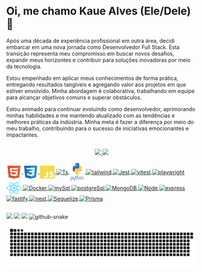 # Oi, me chamo Kaue Alves (Ele/Dele) 👋

Após uma década de experiência profissional em outra área, decidi embarcar em uma nova jornada como Desenvolvedor Full Stack. Esta transição representa meu compromisso em buscar novos desafios, expandir meus horizontes e contribuir para soluções inovadoras por meio da tecnologia.

Estou empenhado em aplicar meus conhecimentos de forma prática, entregando resultados tangíveis e agregando valor aos projetos em que estiver envolvido. Minha abordagem é colaborativa, trabalhando em equipe para alcançar objetivos comuns e superar obstáculos.

Estou animado para continuar evoluindo como desenvolvedor, aprimorando minhas habilidades e me mantendo atualizado com as tendências e melhores práticas da indústria. Minha meta é fazer a diferença por meio do meu trabalho, contribuindo para o sucesso de iniciativas emocionantes e impactantes.

##

<div align="center">
  <a href="https://github.com/KaueASB">
  <img height="160em" src="https://github-readme-stats-sigma-five.vercel.app/api?username=kaueasb&show_icons=true&theme=radical&include_all_commits=true&count_private=true"/>
  <img height="160em" src="https://github-readme-stats-sigma-five.vercel.app/api/top-langs/?username=kaueasb&layout=compact&langs_count=7&theme=radical"/>
</div>
<div style="display: inline_block"><br>
  <img align="center" alt="HTML" height="35" width="40" src="https://raw.githubusercontent.com/devicons/devicon/master/icons/html5/html5-original.svg">
  <img align="center" alt="CSS" height="35" width="40" src="https://raw.githubusercontent.com/devicons/devicon/master/icons/css3/css3-original.svg">
  <img align="center" alt="Js" height="35" width="40" src="https://raw.githubusercontent.com/devicons/devicon/master/icons/javascript/javascript-plain.svg">
  <img align="center" alt="Ts" height="35" width="40" src="https://cdn.jsdelivr.net/gh/devicons/devicon/icons/typescript/typescript-original.svg">
  <img align="center" alt="Python" height="50" width="40" src="https://raw.githubusercontent.com/devicons/devicon/master/icons/python/python-original-wordmark.svg">
  <img align="center" alt="tailwind" height="35" width="40" src="https://cdn.jsdelivr.net/gh/devicons/devicon@latest/icons/tailwindcss/tailwindcss-original.svg" />
  <img align="center" alt="Jest" height="35" width="40" src="https://cdn.jsdelivr.net/gh/devicons/devicon/icons/jest/jest-plain.svg">
  <img align="center" alt="vitest" height="35" width="40" src="https://cdn.jsdelivr.net/gh/devicons/devicon@latest/icons/vitest/vitest-original.svg">
  <img align="center" alt="playwright" height="35" width="40" src="https://cdn.jsdelivr.net/gh/devicons/devicon@latest/icons/playwright/playwright-original.svg" />
  <img align="center" alt="React" height="35" width="40" src="https://raw.githubusercontent.com/devicons/devicon/master/icons/react/react-original.svg">
  <img align="center" alt="Docker" height="35" width="40" src="https://cdn.jsdelivr.net/gh/devicons/devicon/icons/docker/docker-plain-wordmark.svg">
  <img align="center" alt="mySql" height="35" width="40" src="https://cdn.jsdelivr.net/gh/devicons/devicon/icons/mysql/mysql-original-wordmark.svg">
  <img align="center" alt="postgreSql" height="35" width="40" src="https://cdn.jsdelivr.net/gh/devicons/devicon@latest/icons/postgresql/postgresql-original.svg">
  <img align="center" alt="MongoDB" height="50" width="40" src="https://cdn.jsdelivr.net/gh/devicons/devicon/icons/mongodb/mongodb-plain-wordmark.svg">  
  <img align="center" alt="Node" height="35" width="40" src="https://cdn.jsdelivr.net/gh/devicons/devicon@latest/icons/nodejs/nodejs-original-wordmark.svg">
  <img align="center" alt="express" height="35" width="40" src="https://cdn.jsdelivr.net/gh/devicons/devicon@latest/icons/express/express-original.svg" />
  <img align="center" alt="fastify" height="35" width="40" src="https://cdn.jsdelivr.net/gh/devicons/devicon@latest/icons/fastify/fastify-plain.svg" />
  <img align="center" alt="nest" height="35" width="40" src="https://cdn.jsdelivr.net/gh/devicons/devicon@latest/icons/nestjs/nestjs-original.svg" />
  <img align="center" alt="Sequelize" height="35" width="40" src="https://cdn.jsdelivr.net/gh/devicons/devicon/icons/sequelize/sequelize-original.svg">
  <img align="center" alt="Prisma" height="40" width="40" src="https://cdn.jsdelivr.net/gh/devicons/devicon@latest/icons/prisma/prisma-original-wordmark.svg" />
          
</div>
  
  ##
  
<div>
  <a href="https://www.linkedin.com/in/kaue-alvess/" target="_blank"><img src="https://img.shields.io/badge/-LinkedIn-0077B5?style=for-the-badge&logo=linkedin&logoColor=white" target="_blank"></a>
  <a href="https://www.instagram.com/k.alvessb/" target="_blank"><img src="https://img.shields.io/badge/Instagram-E4405F?style=for-the-badge&logo=instagram&logoColor=white" target="_blank"></a>                                                       
  <a href="mailto:kaue_alvesSB@outlook.com"><img src="https://img.shields.io/badge/Outlook-0078D4?style=for-the-badge&logo=microsoft-outlook&logoColor=white" target="_blank"></a>
  
  <picture>
    <source media="(prefers-color-scheme: dark)" srcset="github-snake-dark.svg" />
    <source media="(prefers-color-scheme: light)" srcset="github-snake.svg" />
    <img alt="github-snake" src="github-snake.svg" />
  </picture>
  

  ![Snake animation](https://github.com/KaueASB/KaueASB/blob/output/github-contribution-grid-snake-dark.svg)

  <!-- [![Anurag's GitHub stats](https://github-readme-stats.vercel.app/api?username=KaueASB&show_icons=true&theme=radical&include_all_commits=true&count_private=true)](https://github.com/KaueASB/github-readme-stats) -->
  
</div>
